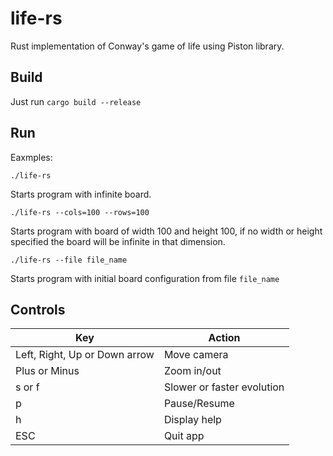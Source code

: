 # life-rs

Rust implementation of Conway's game of life using Piston library.

## Build

Just run ```cargo build --release```

## Run

Eaxmples:

`./life-rs`

Starts program with infinite board.

`./life-rs --cols=100 --rows=100` 

Starts program with board of width 100 and height 100, if no width or height specified the board will be infinite in that dimension.

`./life-rs --file file_name`

Starts program with initial board configuration from file `file_name`

## Controls

| Key | Action |
|-----|--------|
| Left, Right, Up or Down arrow | Move camera |
| Plus or Minus | Zoom in/out |
| s or f | Slower or faster evolution |
| p | Pause/Resume |
| h | Display help |
| ESC | Quit app |
